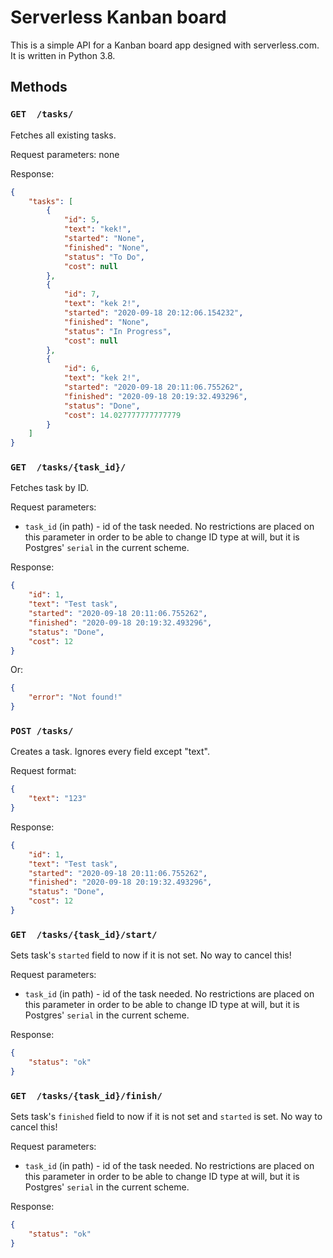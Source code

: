 # Serverless Kanban board
This is a simple API for a Kanban board app designed with serverless.com. It is written in Python 3.8.

## Methods

### `GET  /tasks/`

Fetches all existing tasks.

Request parameters: none

Response:

```json
{
    "tasks": [
        {
            "id": 5,
            "text": "kek!",
            "started": "None",
            "finished": "None",
            "status": "To Do",
            "cost": null
        },
        {
            "id": 7,
            "text": "kek 2!",
            "started": "2020-09-18 20:12:06.154232",
            "finished": "None",
            "status": "In Progress",
            "cost": null
        },
        {
            "id": 6,
            "text": "kek 2!",
            "started": "2020-09-18 20:11:06.755262",
            "finished": "2020-09-18 20:19:32.493296",
            "status": "Done",
            "cost": 14.027777777777779
        }
    ]
}
```

### `GET  /tasks/{task_id}/`

Fetches task by ID.

Request parameters:

* `task_id` (in path) - id of the task needed. No restrictions are placed on this parameter in order to be able to change ID type at will, but it is Postgres' `serial` in the current scheme.

Response:

```json
{
    "id": 1,
    "text": "Test task",
    "started": "2020-09-18 20:11:06.755262",
    "finished": "2020-09-18 20:19:32.493296",
    "status": "Done",
    "cost": 12
}
```

Or:

```json
{
    "error": "Not found!"
}
```

### `POST /tasks/`

Creates a task. Ignores every field except "text".

Request format:

```json
{
    "text": "123"
}
```

Response:

```json
{
    "id": 1,
    "text": "Test task",
    "started": "2020-09-18 20:11:06.755262",
    "finished": "2020-09-18 20:19:32.493296",
    "status": "Done",
    "cost": 12
}
```

### `GET  /tasks/{task_id}/start/`

Sets task's `started` field to now if it is not set. No way to cancel this!

Request parameters: 

* `task_id` (in path) - id of the task needed. No restrictions are placed on this parameter in order to be able to change ID type at will, but it is Postgres' `serial` in the current scheme.

Response:
```json
{
    "status": "ok"
}
```

### `GET  /tasks/{task_id}/finish/`

Sets task's `finished` field to now if it is not set and `started` is set. No way to cancel this!

Request parameters:

* `task_id` (in path) - id of the task needed. No restrictions are placed on this parameter in order to be able to change ID type at will, but it is Postgres' `serial` in the current scheme.

Response:
```json
{
    "status": "ok"
}
```
